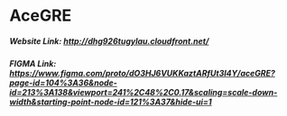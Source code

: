 # AceGRE

##### Website Link: http://dhg926tugylau.cloudfront.net/

##### FIGMA Link: https://www.figma.com/proto/dO3HJ6VUKKaztARfUt3l4Y/aceGRE?page-id=104%3A36&node-id=213%3A138&viewport=241%2C48%2C0.17&scaling=scale-down-width&starting-point-node-id=121%3A37&hide-ui=1
